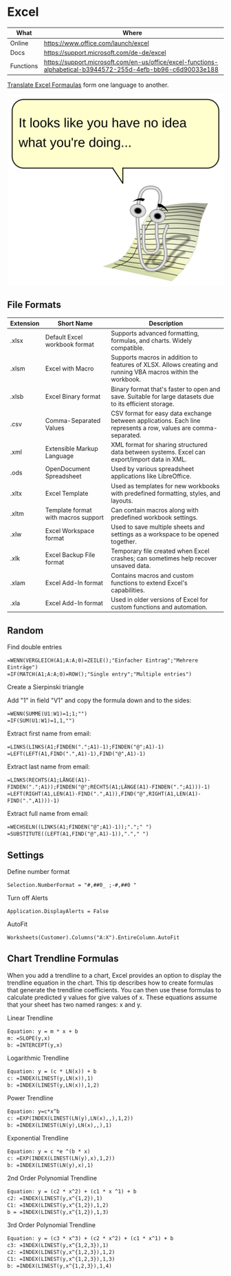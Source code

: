 # Excel

| What      | Where                                                                                                          |
| --------- | -------------------------------------------------------------------------------------------------------------- |
| Online    | <https://www.office.com/launch/excel>                                                                          |
| Docs      | <https://support.microsoft.com/de-de/excel>                                                                    |
| Functions | <https://support.microsoft.com/en-us/office/excel-functions-alphabetical-b3944572-255d-4efb-bb96-c6d90033e188> |

[Translate Excel Formaulas](https://en.excel-translator.de/translator/) form one language to another.

![clippy](_clippy.svg)

## File Formats

| Extension | Short Name                          | Description                                                                                                     |
|-----------|-------------------------------------|-----------------------------------------------------------------------------------------------------------------|
| .xlsx     | Default Excel workbook format       | Supports advanced formatting, formulas, and charts. Widely compatible.                                          |
| .xlsm     | Excel with Macro                    | Supports macros in addition to features of XLSX. Allows creating and running VBA macros within the workbook.    |
| .xlsb     | Excel Binary format                 | Binary format that's faster to open and save. Suitable for large datasets due to its efficient storage.         |
| .csv      | Comma-Separated Values              | CSV format for easy data exchange between applications. Each line represents a row, values are comma-separated. |
| .xml      | Extensible Markup Language          | XML format for sharing structured data between systems. Excel can export/import data in XML.                    |
| .ods      | OpenDocument Spreadsheet            | Used by various spreadsheet applications like LibreOffice.                                                      |
| .xltx     | Excel Template                      | Used as templates for new workbooks with predefined formatting, styles, and layouts.                            |
| .xltm     | Template format with macros support | Can contain macros along with predefined workbook settings.                                                     |
| .xlw      | Excel Workspace format              | Used to save multiple sheets and settings as a workspace to be opened together.                                 |
| .xlk      | Excel Backup File format            | Temporary file created when Excel crashes; can sometimes help recover unsaved data.                             |
| .xlam     | Excel Add-In format                 | Contains macros and custom functions to extend Excel's capabilities.                                            |
| .xla      | Excel Add-In format                 | Used in older versions of Excel for custom functions and automation.                                            |

## Random

Find double entries

``` xlsx
=WENN(VERGLEICH(A1;A:A;0)=ZEILE();"Einfacher Eintrag";"Mehrere Einträge")
=IF(MATCH(A1;A:A;0)=ROW();"Single entry";"Multiple entries")
```

Create a Sierpinski triangle

Add "1" in field "V1" and copy the formula down and to the sides:

``` xlsx
=WENN(SUMME(U1:W1)=1;1;"")
=IF(SUM(U1:W1)=1,1,"")
```

Extract first name from email:

``` xlsx
=LINKS(LINKS(A1;FINDEN(".";A1)-1);FINDEN("@";A1)-1)
=LEFT(LEFT(A1,FIND(".",A1)-1),FIND("@",A1)-1)
```

Extract last name from email:

``` xlsx
=LINKS(RECHTS(A1;LÄNGE(A1)-FINDEN(".";A1));FINDEN("@";RECHTS(A1;LÄNGE(A1)-FINDEN(".";A1)))-1)
=LEFT(RIGHT(A1,LEN(A1)-FIND(".",A1)),FIND("@",RIGHT(A1,LEN(A1)-FIND(".",A1)))-1)
```

Extract full name from email:

``` xlsx
=WECHSELN((LINKS(A1;FINDEN("@";A1)-1));".";" ")
=SUBSTITUTE((LEFT(A1,FIND("@",A1)-1)),"."," ")
```

## Settings

Define number format

``` xlsx
Selection.NumberFormat = "#,##0_ ;-#,##0 "
```

Turn off Alerts

``` xlsx
Application.DisplayAlerts = False
```

AutoFit

``` xlsx
Worksheets(Customer).Columns("A:X").EntireColumn.AutoFit
```

## Chart Trendline Formulas

When you add a trendline to a chart, Excel provides an option to display the trendline equation in the chart. This tip describes how to create formulas that generate the trendline coefficients. You can then use these formulas to calculate predicted y values for give values of x. These equations assume that your sheet has two named ranges: x and y.

Linear Trendline

``` xlsx
Equation: y = m * x + b
m: =SLOPE(y,x)
b: =INTERCEPT(y,x)
```

Logarithmic Trendline

``` xlsx
Equation: y = (c * LN(x)) + b
c: =INDEX(LINEST(y,LN(x)),1)
b: =INDEX(LINEST(y,LN(x)),1,2)
```

Power Trendline

``` xlsx
Equation: y=c*x^b
c: =EXP(INDEX(LINEST(LN(y),LN(x),,),1,2))
b: =INDEX(LINEST(LN(y),LN(x),,),1)
```

Exponential Trendline

``` xlsx
Equation: y = c *e ^(b * x)
c: =EXP(INDEX(LINEST(LN(y),x),1,2))
b: =INDEX(LINEST(LN(y),x),1)
```

2nd Order Polynomial Trendline

``` xlsx
Equation: y = (c2 * x^2) + (c1 * x ^1) + b
c2: =INDEX(LINEST(y,x^{1,2}),1)
C1: =INDEX(LINEST(y,x^{1,2}),1,2)
b = =INDEX(LINEST(y,x^{1,2}),1,3)
```

3rd Order Polynomial Trendline

``` xlsx
Equation: y = (c3 * x^3) + (c2 * x^2) + (c1 * x^1) + b
c3: =INDEX(LINEST(y,x^{1,2,3}),1)
c2: =INDEX(LINEST(y,x^{1,2,3}),1,2)
C1: =INDEX(LINEST(y,x^{1,2,3}),1,3)
b: =INDEX(LINEST(y,x^{1,2,3}),1,4)
```
